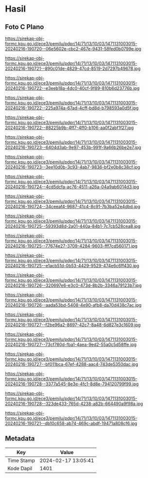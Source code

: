 # Hasil

## Foto C Plano

https://sirekap-obj-formc.kpu.go.id/ece3/pemilu/pdpr/14/71/13/10/03/1471131003015-20240216-190720--06e5602e-cbc2-467e-9431-58fed0b0799e.jpg

https://sirekap-obj-formc.kpu.go.id/ece3/pemilu/pdpr/14/71/13/10/03/1471131003015-20240216-190721--890c01de-4829-47cd-8519-2d7297b49678.jpg

https://sirekap-obj-formc.kpu.go.id/ece3/pemilu/pdpr/14/71/13/10/03/1471131003015-20240216-190722--e3eeb18a-4dc0-40cf-9f89-810b6d23776b.jpg

https://sirekap-obj-formc.kpu.go.id/ece3/pemilu/pdpr/14/71/13/10/03/1471131003015-20240216-190722--225a974a-67ad-4cff-bd8d-b798593a0d5f.jpg

https://sirekap-obj-formc.kpu.go.id/ece3/pemilu/pdpr/14/71/13/10/03/1471131003015-20240216-190722--88225b9b-4ff7-4ff0-b106-aa0f2abf1f27.jpg

https://sirekap-obj-formc.kpu.go.id/ece3/pemilu/pdpr/14/71/13/10/03/1471131003015-20240216-190723--6404d3ab-9e97-453b-991f-9a66b26be2e7.jpg

https://sirekap-obj-formc.kpu.go.id/ece3/pemilu/pdpr/14/71/13/10/03/1471131003015-20240216-190723--3ee10d0b-3c93-4ab7-9836-bf2e0b8c38cf.jpg

https://sirekap-obj-formc.kpu.go.id/ece3/pemilu/pdpr/14/71/13/10/03/1471131003015-20240216-190724--4cd5dcfa-ac76-4511-a26a-04a9ab6014d3.jpg

https://sirekap-obj-formc.kpu.go.id/ece3/pemilu/pdpr/14/71/13/10/03/1471131003015-20240216-190724--34ceeaf4-9687-41c4-8c91-7b3ba52e4dbd.jpg

https://sirekap-obj-formc.kpu.go.id/ece3/pemilu/pdpr/14/71/13/10/03/1471131003015-20240216-190725--59393d8d-2a01-440a-84b1-7c7cb528cea8.jpg

https://sirekap-obj-formc.kpu.go.id/ece3/pemilu/pdpr/14/71/13/10/03/1471131003015-20240216-190725--77674e27-3709-4284-9603-fff7cd560171.jpg

https://sirekap-obj-formc.kpu.go.id/ece3/pemilu/pdpr/14/71/13/10/03/1471131003015-20240216-190725--e1acb51d-0b53-4429-9529-474e6c6ff430.jpg

https://sirekap-obj-formc.kpu.go.id/ece3/pemilu/pdpr/14/71/13/10/03/1471131003015-20240216-190726--320697e6-e3c0-473d-8b2b-3346a79123b7.jpg

https://sirekap-obj-formc.kpu.go.id/ece3/pemilu/pdpr/14/71/13/10/03/1471131003015-20240216-190726--aada53bd-5408-4e90-afb8-da70d438c7ac.jpg

https://sirekap-obj-formc.kpu.go.id/ece3/pemilu/pdpr/14/71/13/10/03/1471131003015-20240216-190727--f2be96a2-8697-42c7-8a48-6d827e3c1609.jpg

https://sirekap-obj-formc.kpu.go.id/ece3/pemilu/pdpr/14/71/13/10/03/1471131003015-20240216-190727--73cf780d-fba1-4aea-9ed2-55a0c5d58ffe.jpg

https://sirekap-obj-formc.kpu.go.id/ece3/pemilu/pdpr/14/71/13/10/03/1471131003015-20240216-190727--bf011bca-67ef-4288-aac4-743de5350dac.jpg

https://sirekap-obj-formc.kpu.go.id/ece3/pemilu/pdpr/14/71/13/10/03/1471131003015-20240216-190728--3377a545-8e3e-4fc1-8d8e-794120799f99.jpg

https://sirekap-obj-formc.kpu.go.id/ece3/pemilu/pdpr/14/71/13/10/03/1471131003015-20240216-190728--323de433-765d-4238-a82b-664490a9f98a.jpg

https://sirekap-obj-formc.kpu.go.id/ece3/pemilu/pdpr/14/71/13/10/03/1471131003015-20240216-190721--db10c658-ab74-469c-abdf-19471a808cf6.jpg


## Metadata

| Key        | Value               |
| ---------- | ------------------- |
| Time Stamp | 2024-02-17 13:05:41 |
| Kode Dapil | 1401                |



